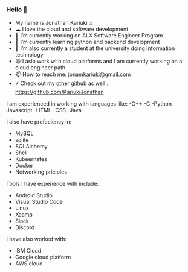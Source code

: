 ### Hello 👋

<!--
**JonathanSecondGithub/JonathanSecondGithub** is a ✨ _special_ ✨ repository because its `README.md` (this file) appears on your GitHub profile.

Here are some ideas to get you started:

- 🔭 I’m currently working on ...
- 🌱 I’m currently learning ...
- 👯 I’m looking to collaborate on ...
- 🤔 I’m looking for help with ...
- 💬 Ask me about ...
- 📫 How to reach me: ...
- 😄 Pronouns: ...
- ⚡ Fun fact: ...
-->

- My name is Jonathan Kariuki ♨
- ☁ I love the cloud and software development
- 🔭 I’m currently working on ALX Software Engineer Program
- 🌱 I’m currently learning python and backend development
- 🔭 I’m also currently a student at the university doing information technology
- 😄 I aslo work with cloud platforms and I am currently working on a cloud engineer path
- 📫 How to reach me: jonamkariuki@gmail.com
- ⚡ Check out my other github as well : https://github.com/KariukiJonathan


I am experienced in working with languages like:
-C++
-C
-Python
-Javascript
-HTML
-CSS
-Java

I also have profeciency in:
- MySQL 
- sqlite
- SQLAlchemy
- Shell
- Kubeernates
- Docker
- Networking priciples

Tools I have experience with include:
- Android Studio
- Visual Studio Code
- Linux
- Xaamp
- Slack
- Discord

I have also worked with:
- IBM Cloud
- Google cloud platform
- AWS cloud
